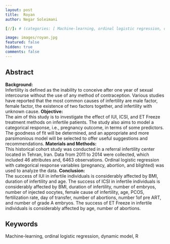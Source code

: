 ```yaml
---
layout: post
title:  Royan
author: Negar Soleimani

[//]: # (categories: [ Machine-learning, ordinal logistic regression, dynamic model, R ])

image: images/royan.jpg
featured: false
hidden: true
comments: false
---
```



[//]: # (Glad to introduce my personal blog. Possibly, I will share what I read daily about deep learning, robotics, neuroscience, mathematics etc.)
  
## Abstract
<strong>Background:</strong><br>
Infertility is defined as the inability to conceive after one year of sexual intercourse without the use of any method of contraception. Various studies have reported that the most common causes of infertility are male factor, female factor, the existence of two factors together, and infertility with unknown cause.
<strong>Objective:</strong><br>
The aim of this study is to investigate the effect of IUI, ICSI, and ET Freeze treatment methods on infertile patients. The study also aims to model a categorical response, i.e., pregnancy outcome, in terms of some predictors. The goodness of fit will be determined, and an appropriate and more parsimonious model will be selected to offer useful suggestions and recommendations.
<strong>Materials and Methods:</strong><br>
This historical cohort study was conducted in a referral infertility center located in Tehran, Iran. Data from 2011 to 2014 were collected, which included 46 attributes and, 6463 observations. Ordinal logistic regression with categorical response variables (pregnancy, abortion, and blighted) was used to analyze the data.
<strong>Conclusion:</strong><br>
The success of IUI in infertile individuals is considerably affected by BMI, duration of infertility and age. The success of ICSI in infertile individuals is considerably affected by BMI, duration of infertility, number of embryos, number of injected oocytes, female cause of infertility, age, PCOS, fertilization rate, day of transfer, number of abortions, number 1of pre ART, and number of grade A embryos. The success of ET Freeze in infertile individuals is considerably affected by age, number of abortions.


## Keywords
Machine-learning, ordinal logistic regression, dynamic model, R

[//]: # (I am holding a B.Eng. in computer eng. since 2018 and trying to learn new stuff in the mentioned areas whenever I have free time.)
[//]: # (During the past few years I've been working on different projects both in the industry and opensource.<br>)

[//]: # (<div>)

[//]: # (Some libraries and applications I've been involved in are as follows:)

[//]: # (<h4>Machine learning libraries</h4>)

[//]: # (<ul>)

[//]: # (<li><b>Emgraph</b>: A Python toolkit for knowledge graph embedding.)

[//]: # (<p>It helps the researchers to develop, evaluate, and benchmark their works easily. Currently, there are already a number of models implemented and more will be introduced shortly.)

[//]: # (At this time we're trying to optimize the underlying layers as well as simplifying the APIs even more.</p>)

[//]: # (</li>)

[//]: # (<li><b>Bigraph</b>: Bipartite-network link prediction in Python.</li>)

[//]: # (</ul>)

[//]: # ()
[//]: # (<h4>Applications</h4>)

[//]: # (<ul>)

[//]: # (<li><b>TASE: Telegram Audio Search Engine</b>: A lightning fast audio full-text search engine on top of Telegram</li>)

[//]: # (</ul>)

[//]: # (</div>)

[//]: # (<span class="spoiler">This post will be modified later.</span>)
